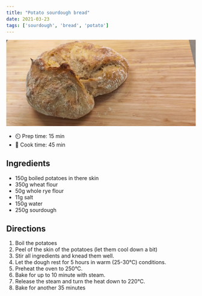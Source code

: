 ```yaml
---
title: "Potato sourdough bread"
date: 2021-03-23
tags: ['sourdough', 'bread', 'potato']
---
```


![Potato sourdough bread](/recipes/pix/sourdough-potato-bread.webp)

- ⏲️ Prep time: 15 min
- 🍳 Cook time: 45 min

## Ingredients

- 150g boiled potatoes in there skin
- 350g wheat flour
- 50g whole rye flour
- 11g salt
- 150g water
- 250g sourdough

## Directions

1. Boil the potatoes
2. Peel of the skin of the potatoes (let them cool down a bit)
3. Stir all ingredients and knead them well.
4. Let the dough rest for 5 hours in warm (25-30°C) conditions.
5. Preheat the oven to 250°C.
6. Bake for up to 10 minute with steam.
7. Release the steam and turn the heat down to 220°C.
8. Bake for another 35 minutes
